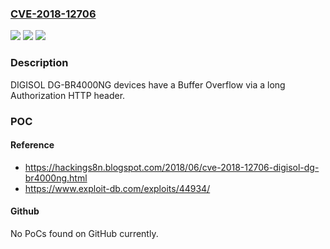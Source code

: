 ### [CVE-2018-12706](https://cve.mitre.org/cgi-bin/cvename.cgi?name=CVE-2018-12706)
![](https://img.shields.io/static/v1?label=Product&message=n%2Fa&color=blue)
![](https://img.shields.io/static/v1?label=Version&message=n%2Fa&color=blue)
![](https://img.shields.io/static/v1?label=Vulnerability&message=n%2Fa&color=brighgreen)

### Description

DIGISOL DG-BR4000NG devices have a Buffer Overflow via a long Authorization HTTP header.

### POC

#### Reference
- https://hackings8n.blogspot.com/2018/06/cve-2018-12706-digisol-dg-br4000ng.html
- https://www.exploit-db.com/exploits/44934/

#### Github
No PoCs found on GitHub currently.

